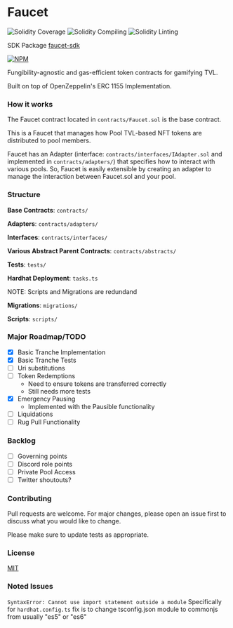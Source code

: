 # Faucet

![Solidity Coverage](https://github.com/abigger87/Faucet/workflows/Coverage/badge.svg)
![Solidity Compiling](https://github.com/abigger87/Faucet/workflows/Compile/badge.svg)
![Solidity Linting](https://github.com/abigger87/Faucet/workflows/Lint/badge.svg)

SDK Package [faucet-sdk](https://github.com/abigger87/faucet-sdk)

[![NPM](https://nodei.co/npm/faucet-sdk.png?compact=true)](https://npmjs.org/package/faucet-sdk)

Fungibility-agnostic and gas-efficient token contracts for gamifying TVL.

Built on top of OpenZeppelin's ERC 1155 Implementation.

### How it works

The Faucet contract located in `contracts/Faucet.sol` is the base contract.

This is a Faucet that manages how Pool TVL-based NFT tokens are distributed to pool members.

Faucet has an Adapter (interface: `contracts/interfaces/IAdapter.sol` and implemented in `contracts/adapters/`)
that specifies how to interact with various pools.
So, Faucet is easily extensible by creating an adapter to manage the interaction between Faucet.sol and your pool.

### Structure

<b>Base Contracts</b>: `contracts/`

<b>Adapters</b>: `contracts/adapters/`

<b>Interfaces</b>: `contracts/interfaces/`

<b>Various Abstract Parent Contracts</b>: `contracts/abstracts/`

<b>Tests</b>: `tests/`

<b>Hardhat Deployment</b>: `tasks.ts`

NOTE: Scripts and Migrations are redundand

<b>Migrations</b>: `migrations/`

<b>Scripts</b>: `scripts/`

### Major Roadmap/TODO

- [x] Basic Tranche Implementation
- [x] Basic Tranche Tests
- [ ] Uri substitutions
- [ ] Token Redemptions
  - Need to ensure tokens are transferred correctly
  - Still needs more tests
- [x] Emergency Pausing
  - Implemented with the Pausible functionality
- [ ] Liquidations
- [ ] Rug Pull Functionality

### Backlog

- [ ] Governing points
- [ ] Discord role points
- [ ] Private Pool Access
- [ ] Twitter shoutouts?

### Contributing

Pull requests are welcome. For major changes, please open an issue first to discuss what you would like to change.

Please make sure to update tests as appropriate.

### License

[MIT](https://choosealicense.com/licenses/mit/)

### Noted Issues

`SyntaxError: Cannot use import statement outside a module`
Specifically for `hardhat.config.ts`
fix is to change tsconfig.json module to commonjs from usually "es5" or "es6"
